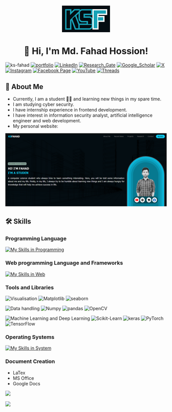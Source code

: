 <p align='center'> <img src="https://raw.githubusercontent.com/ks-fahad/fahad/main/README/logo_1.png" width="150px"></p>

<h1 align='center'>👋 Hi, I'm Md. Fahad Hossion! </h1> 

<img src="https://komarev.com/ghpvc/?username=ks-fahad&label=Profile%20Views&color=1DBF73&style=for-the-badge" alt="ks-fahad" /> [![portfolio](https://img.shields.io/badge/Portfolio-255E63?style=for-the-badge&logo=About.me&logoColor=white)](https://ks-fahad.vercel.app/) [![LinkedIn](https://img.shields.io/badge/LinkedIn-0077B5?style=for-the-badge&logo=linkedin&logoColor=white)](https://www.linkedin.com/in/ks-fahad) [![Research_Gate](https://img.shields.io/badge/Research_Gate-00CCBB.svg?&style=for-the-badge&logo=ResearchGate&logoColor=white)]()
[![Google_Scholar](https://img.shields.io/badge/Google_Scholar-4285F4?style=for-the-badge&logo=google-scholar&logoColor=white)]() [![X](https://img.shields.io/badge/X-000000?style=for-the-badge&logo=x&logoColor=white)](https://x.com/KSFahadSellf) [![Instagram](https://img.shields.io/badge/Instagram-purple?style=for-the-badge&logo=instagram&logoColor=white)](https://www.instagram.com/ksfahad.self/)  [![Facebook Page](https://img.shields.io/badge/Facebook_page-1877F2?style=for-the-badge&logo=facebook&logoColor=white)](https://www.facebook.com/profile.php?id=61564227922898) [![YouTube](https://img.shields.io/badge/YouTube-E60023?style=for-the-badge&logo=youtube&logoColor=white)](https://www.youtube.com/@KSFahad) [![Threads](https://img.shields.io/badge/Threads-000000?style=for-the-badge&logo=Threads&logoColor=white)](https://www.threads.net/@ksfahad.self)

## 🚀 About Me
- Currently, I am a student 👨‍🎓 and learning new things in my spare time.  
- I am studying cyber security.
- I have internship experience in frontend development.
- I have interest in information security analyst, artificial intelligence engineer and web development.
- My personal website:

[![website link](https://raw.githubusercontent.com/ks-fahad/fahad/main/README/portfolio_1.png)](https://www.linkedin.com/in/ks-fahad)

## 🛠 Skills

### Programming Language
[![My Skills in Programming](https://skillicons.dev/icons?i=py,java,c,cpp,bash,mysql)](https://skillicons.dev)

### Web programming Language and Frameworks
[![My Skills in Web](https://skillicons.dev/icons?i=html,css,bootstrap,js,php,nextjs,django,react)](https://skillicons.dev)

### Tools and Libraries
![Visualisation](https://img.shields.io/badge/Visualisation-white?style=for-the-badge&LogoColor=black) ![Matplotlib](https://img.shields.io/badge/Matplotlib-FCAE1E?style=for-the-badge&LogoColor=white) ![seaborn](https://img.shields.io/badge/seaborn-8968CD?style=for-the-badge&LogoColor=white)

![Data handling](https://img.shields.io/badge/Data%20Handling-white?style=for-the-badge&LogoColor=black) ![Numpy](https://img.shields.io/badge/Numpy-777BB4?style=for-the-badge&logo=numpy&logoColor=white) ![pandas](https://img.shields.io/badge/Pandas-2C2D72?style=for-the-badge&logo=pandas&logoColor=white) ![OpenCV](https://img.shields.io/badge/OpenCV-27338e?style=for-the-badge&logo=OpenCV&logoColor=white)

![Machine Learning and Deep Learning](https://img.shields.io/badge/Machine%20Learning%20and%20Deep%20Learning-white?style=for-the-badge&LogoColor=black) ![Scikit-Learn](https://img.shields.io/badge/scikit_learn-F7931E?style=for-the-badge&logo=scikit-learn&logoColor=white) ![keras](https://img.shields.io/badge/Keras-FF0000?style=for-the-badge&logo=keras&logoColor=white) ![PyTorch](https://img.shields.io/badge/PyTorch-EE4C2C?style=for-the-badge&logo=pytorch&logoColor=white) ![TensorFlow](https://img.shields.io/badge/TensorFlow-FF6F00?style=for-the-badge&logo=tensorflow&logoColor=white)

### Operating Systems
[![My Skills in System](https://skillicons.dev/icons?i=windows,linux,ubuntu)](https://skillicons.dev)

### Document Creation
- LaTex
- MS Office
- Google Docs


![](https://github-profile-trophy.vercel.app/?username=ks-fahad)

![](https://github-readme-activity-graph.vercel.app/graph?username=ks-fahad&theme=react-dark)
